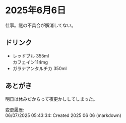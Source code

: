 # 2025年6月6日

仕事。謎の不具合が解消してない。

## ドリンク

- レッドブル 355ml  
カフェイン114mg
- ガラナアンタルチカ 350ml

## あとがき

明日は休みだからって夜更かししてしまった。

変更履歴:  
06/07/2025 05:43:34: Created 2025 06 06 (markdown)  
